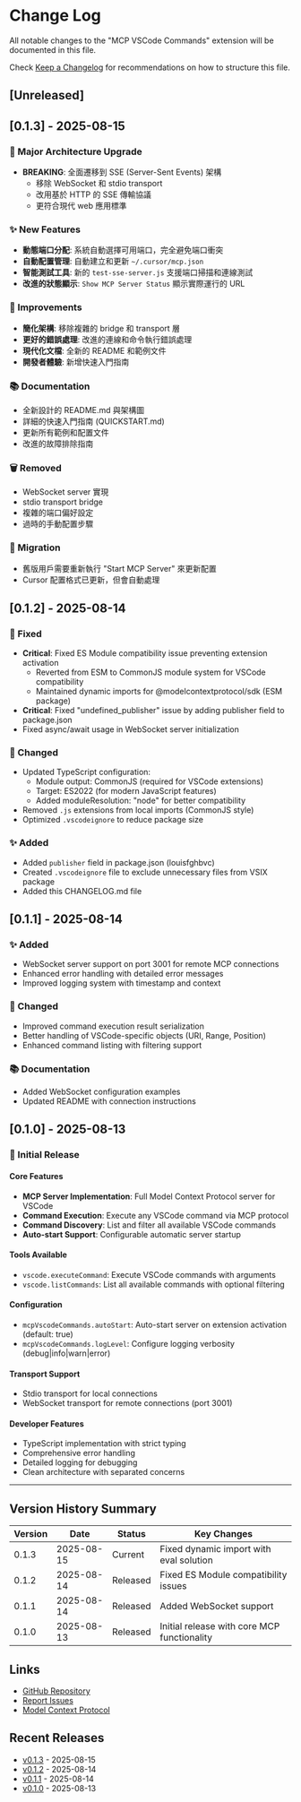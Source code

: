 # Change Log

All notable changes to the "MCP VSCode Commands" extension will be documented in this file.

Check [Keep a Changelog](http://keepachangelog.com/) for recommendations on how to structure this file.

## [Unreleased]

## [0.1.3] - 2025-08-15

### 🚀 Major Architecture Upgrade
- **BREAKING**: 全面遷移到 SSE (Server-Sent Events) 架構
  - 移除 WebSocket 和 stdio transport
  - 改用基於 HTTP 的 SSE 傳輸協議
  - 更符合現代 web 應用標準

### ✨ New Features
- **動態端口分配**: 系統自動選擇可用端口，完全避免端口衝突
- **自動配置管理**: 自動建立和更新 `~/.cursor/mcp.json`
- **智能測試工具**: 新的 `test-sse-server.js` 支援端口掃描和連線測試
- **改進的狀態顯示**: `Show MCP Server Status` 顯示實際運行的 URL

### 🔧 Improvements
- **簡化架構**: 移除複雜的 bridge 和 transport 層
- **更好的錯誤處理**: 改進的連線和命令執行錯誤處理
- **現代化文檔**: 全新的 README 和範例文件
- **開發者體驗**: 新增快速入門指南

### 📚 Documentation
- 全新設計的 README.md 與架構圖
- 詳細的快速入門指南 (QUICKSTART.md)
- 更新所有範例和配置文件
- 改進的故障排除指南

### 🗑️ Removed
- WebSocket server 實現
- stdio transport bridge
- 複雜的端口偏好設定
- 過時的手動配置步驟

### 🔄 Migration
- 舊版用戶需要重新執行 "Start MCP Server" 來更新配置
- Cursor 配置格式已更新，但會自動處理

## [0.1.2] - 2025-08-14

### 🐛 Fixed
- **Critical**: Fixed ES Module compatibility issue preventing extension activation
  - Reverted from ESM to CommonJS module system for VSCode compatibility
  - Maintained dynamic imports for @modelcontextprotocol/sdk (ESM package)
- **Critical**: Fixed "undefined_publisher" issue by adding publisher field to package.json
- Fixed async/await usage in WebSocket server initialization

### 🔧 Changed
- Updated TypeScript configuration:
  - Module output: CommonJS (required for VSCode extensions)
  - Target: ES2022 (for modern JavaScript features)
  - Added moduleResolution: "node" for better compatibility
- Removed `.js` extensions from local imports (CommonJS style)
- Optimized `.vscodeignore` to reduce package size

### ✨ Added
- Added `publisher` field in package.json (louisfghbvc)
- Created `.vscodeignore` file to exclude unnecessary files from VSIX package
- Added this CHANGELOG.md file

## [0.1.1] - 2025-08-14

### ✨ Added
- WebSocket server support on port 3001 for remote MCP connections
- Enhanced error handling with detailed error messages
- Improved logging system with timestamp and context

### 🔧 Changed
- Improved command execution result serialization
- Better handling of VSCode-specific objects (URI, Range, Position)
- Enhanced command listing with filtering support

### 📚 Documentation
- Added WebSocket configuration examples
- Updated README with connection instructions

## [0.1.0] - 2025-08-13

### 🎉 Initial Release

#### Core Features
- **MCP Server Implementation**: Full Model Context Protocol server for VSCode
- **Command Execution**: Execute any VSCode command via MCP protocol
- **Command Discovery**: List and filter all available VSCode commands
- **Auto-start Support**: Configurable automatic server startup

#### Tools Available
- `vscode.executeCommand`: Execute VSCode commands with arguments
- `vscode.listCommands`: List all available commands with optional filtering

#### Configuration
- `mcpVscodeCommands.autoStart`: Auto-start server on extension activation (default: true)
- `mcpVscodeCommands.logLevel`: Configure logging verbosity (debug|info|warn|error)

#### Transport Support
- Stdio transport for local connections
- WebSocket transport for remote connections (port 3001)

#### Developer Features
- TypeScript implementation with strict typing
- Comprehensive error handling
- Detailed logging for debugging
- Clean architecture with separated concerns

---

## Version History Summary

| Version | Date | Status | Key Changes |
|---------|------|--------|-------------|
| 0.1.3 | 2025-08-15 | Current | Fixed dynamic import with eval solution |
| 0.1.2 | 2025-08-14 | Released | Fixed ES Module compatibility issues |
| 0.1.1 | 2025-08-14 | Released | Added WebSocket support |
| 0.1.0 | 2025-08-13 | Released | Initial release with core MCP functionality |

## Links
- [GitHub Repository](https://github.com/louisfghbvc/mcp-vscode-commands)
- [Report Issues](https://github.com/louisfghbvc/mcp-vscode-commands/issues)
- [Model Context Protocol](https://modelcontextprotocol.io/)

## Recent Releases
- [v0.1.3](https://github.com/louisfghbvc/mcp-vscode-commands/releases/tag/v0.1.3) - 2025-08-15
- [v0.1.2](https://github.com/louisfghbvc/mcp-vscode-commands/releases/tag/v0.1.2) - 2025-08-14
- [v0.1.1](https://github.com/louisfghbvc/mcp-vscode-commands/releases/tag/v0.1.1) - 2025-08-14
- [v0.1.0](https://github.com/louisfghbvc/mcp-vscode-commands/releases/tag/v0.1.0) - 2025-08-13
